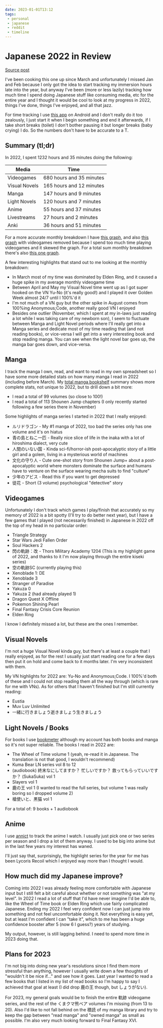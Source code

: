 ```yaml
---
date: 2023-01-01T13:12
tags:
 - personal
 - japanese
 - reddit
 - timeline
---
```


# Japanese 2022 in Review

[Source post](https://old.reddit.com/r/LearnJapanese/comments/zzhrjq/my_japanese_immersion_report_of_2022_2022_in/)

I've been cooking this one up since March and unfortunately I missed Jan and Feb
because I only got the idea to start tracking my immersion hours late into the
year, but anyway I've been (more or less lazily) tracking how much time I spend
doing Japanese stuff like consuming media, etc for the entire year and I thought
it would be cool to look at my progress in 2022, things I've done, things I've
enjoyed, and all that jazz.

For time tracking I use [this app](https://play.google.com/store/apps/details?id=com.aloggers.atimeloggerapp)
on Android and I don't really do it too zealously, I just start it when I begin
something and end it afterwards, if I take short breaks (toilet) I don't bother
pausing it but longer breaks (baby crying) I do. So the numbers don't have to be
accurate to a T.

## Summary (tl;dr)

In 2022, I spent 1232 hours and 35 minutes doing the following:

Media | Time
-|------------------------
Videogames | 680 hours and 35 minutes
Visual Novels | 165 hours and 12 minutes
Manga | 147 hours and 9 minutes
Light Novels | 120 hours and 7 minutes
Anime | 55 hours and 37 minutes
Livestreams | 27 hours and 2 minutes
Anki | 36 hours and 51 minutes

For a more accurate monthly breakdown I have [this graph](static/2022-review-graph1.png),
and also [this graph](static/2022-review-graph2.png) with videogames removed
because I spend too much time playing videogames and it skewed the graph. For a
total sum monthly breakdown there's also [this one graph](static/2022-review-graph3.png).

A few interesting highlights that stand out to me looking at the monthly
breakdown:

 - In March most of my time was dominated by Elden Ring, and it caused a huge
   spike in my average monthly videogame time
 - Between April and May my Visual Novel time went up as I got super hooked on
   the VN Yu-No (it's really good!) and I played it over Golden Week almost 24/7
   until I 100%'d it
 - I'm not much of a VN guy but the other spike in August comes from 100%ing
   Anonymous;Code, another really good VN I enjoyed
 - Besides one outlier (November, which I spent at my in-laws just reading a lot
   while I was taking care of my newborn son), I seem to fluctuate between Manga
   and Light Novel periods where I'll really get into a Manga series and dedicate
   most of my time reading that (and not reading books), or vice-versa I will
   get into a very interesting book and stop reading manga. You can see when the
   light novel bar goes up, the manga bar goes down, and vice-versa.

## Manga

I track the manga I own, read, and want to read in my own spreadsheet so I have
some more detailed stats on how many manga I read in 2022
(including before March). My [total manga bookshelf](static/2022-review-manga.png)
summary shows more complete stats, not unique to 2022, but to drill down a bit
more:

 - I read a total of 99 volumes (so close to 100!)
 - I read a total of 113 Shounen Jump chapters (I only recently started
   following a few series there in November)

Some highlights of manga series I started in 2022 that I really enjoyed:

 - ルリドラゴン - My #1 manga of 2022, too bad the series only has one volume
   and it's on hiatus
 - 青の島とねこ一匹 - Really nice slice of life in the inaka with a lot of
   hiroshima dialect, very cute
 - 人間のいない国 - Kinda sci-fi/horror-ish post-apocalyptic story of a little
   girl and a golem, living in a mysterious world of machines
 - 文化の守り人 - Cute one-shot story from Shounen Jump+ about a
   post-apocalyptic world where monsters dominate the surface and humans have to
   venture on the surface wearing mecha suits to find "culture"
 - 少年のアビス - Read this if you want to get depressed
 - 徒花 - Short (3 volume) psychological "detective" story

## Videogames

Unfortunately I don't track which games I play/finish that accurately so my
memory of 2022 is a bit spotty (I'll try to do better next year), but I have a
few games that I played (not necessarily finished) in Japanese in 2022 off the
top of my head in no particular order:

 - Triangle Strategy
 - Star Wars Jedi Fallen Order
 - Soul Hackers 2
 - 閃の軌跡：改 - Thors Military Academy 1204 (This is my highlight game of
   2022, and thanks to it I'm now playing through the entire kiseki series)
 - 空の軌跡SC (currently playing this)
 - Xenoblade 1: DE
 - Xenoblade 3
 - Stranger of Paradise
 - Yakuza 0
 - Yakuza 2 (had already played 1)
 - Dragon Quest X Offline
 - Pokemon Shining Pearl
 - Final Fantasy Crisis Core Reunion
 - Elden Ring

I know I definitely missed a lot, but these are the ones I remember.

## Visual Novels

I'm not a huge Visual Novel kinda guy, but there's at least a couple that I
really enjoyed, as for the rest I usually just start reading one for a few days
then put it on hold and come back to it months later. I'm very inconsistent with
them.

My VN highlights for 2022 are: Yu-No and Anonymous;Code. I 100%'d both of these
and I could not stop reading them all the way through (which is rare for me with
VNs). As for others that I haven't finished but I'm still currently reading:

 - Eustia
 - Muv Luv Unlimited
 - 一緒に行きましょう逝きましょう生きましょう

## Light Novels / Books

For books I use [bookmeter](https://bookmeter.com/users/1282676) although my
account has both books and manga so it's not super reliable. The books I read in
2022 are:

 - The Wheel of Time volume 1 (yeah, re-read it in Japanese. The translation is
   not that good, I wouldn't recommend)
 - Kuma Bear LN series vol 8 to 12
 - (audiobook) 終末なにしてますか？ 忙しいですか？ 救ってもらっていいですか？
   (SukaSuka) vol 1
 - Slayers vol 1
 - 鹿の王 vol 1 (I wanted to read the full series, but volume 1 was really
   boring so I dropped volume 2)
 - 槍使いと、黒猫 vol 1

For a total of: 9 books + 1 audiobook

## Anime

I use [annict](https://annict.com/@Morg) to track the anime I watch. I usually
just pick one or two series per season and I drop a lot of them anyway. I used
to be big into anime but in the last few years my interest has waned.

I'll just say that, surprisingly, the highlight series for the year for me has
been Lycoris Recoil which I enjoyed way more than I thought I would.

## How much did my Japanese improve?

Coming into 2022 I was already feeling more comfortable with Japanese input but
I still felt a bit careful about whether or not something was "at my level". In
2022 I read a lot of stuff that I'd have never imagine I'd be able to, like the
Wheel of Time book or Elden Ring which use fairly complicated Japanese. Ending
my 2022 I feel very confident now I can just jump into something and not feel
uncomfortable doing it. Not everything is easy yet, but at least I'm confident
I can "take it", which to me has been a huge confidence booster after 5 (now 6
I guess?) years of studying.

My output, however, is still lagging behind. I need to spend more time in 2023
doing that.

## Plans for 2023

I'm not big into doing new year's resolutions since I find them more stressful
than anything, however I usually write down a few thoughts of "wouldn't it be
nice if..." and see how it goes. Last year I wanted to read a few books that I
listed in my list of read books so I'm happy to say I achieved that goal at
least (I did drop 鹿の王 though, but しょうがない).

For 2023, my general goals would be to finish the entire 軌跡 videogame series,
and the rest of the くまクマ熊ベア volumes I'm missing (from 13 to 20). Also I'd
like to not fall behind on the 積読 of my manga library and try to keep the gap
between "read manga" and "owned manga" as small as possible. I'm also very much
looking forward to Final Fantasy XVI.
